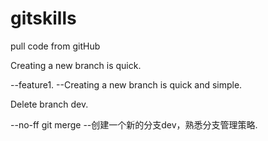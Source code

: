# gitskills
pull code from gitHub

Creating a new branch is quick.

--feature1.
    --Creating a new branch is quick and simple.

Delete branch dev.

--no-ff git merge
    --创建一个新的分支dev，熟悉分支管理策略.

